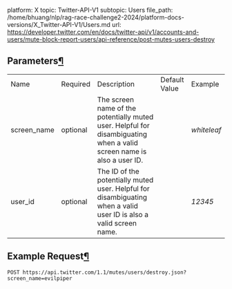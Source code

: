 platform: X
topic: Twitter-API-V1
subtopic: Users
file_path: /home/bhuang/nlp/rag-race-challenge2-2024/platform-docs-versions/X_Twitter-API-V1/Users.md
url: https://developer.twitter.com/en/docs/twitter-api/v1/accounts-and-users/mute-block-report-users/api-reference/post-mutes-users-destroy

## Parameters[¶](#parameters "Permalink to this headline")

|     |     |     |     |     |
| --- | --- | --- | --- | --- |
| Name | Required | Description | Default Value | Example |
| screen\_name | optional | The screen name of the potentially muted user. Helpful for disambiguating when a valid screen name is also a user ID. |     | _whiteleaf_ |
| user\_id | optional | The ID of the potentially muted user. Helpful for disambiguating when a valid user ID is also a valid screen name. |     | _12345_ |

## Example Request[¶](#example-request "Permalink to this headline")

`POST https://api.twitter.com/1.1/mutes/users/destroy.json?screen_name=evilpiper`